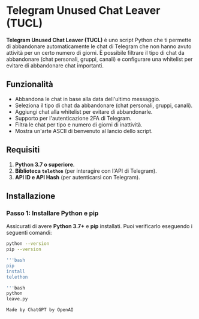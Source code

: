 # Telegram Unused Chat Leaver (TUCL)

**Telegram Unused Chat Leaver (TUCL)** è uno script Python che ti permette di abbandonare automaticamente le chat di Telegram che non hanno avuto attività per un certo numero di giorni. È possibile filtrare il tipo di chat da abbandonare (chat personali, gruppi, canali) e configurare una whitelist per evitare di abbandonare chat importanti.

## Funzionalità
- Abbandona le chat in base alla data dell'ultimo messaggio.
- Seleziona il tipo di chat da abbandonare (chat personali, gruppi, canali).
- Aggiungi chat alla whitelist per evitare di abbandonarle.
- Supporto per l'autenticazione 2FA di Telegram.
- Filtra le chat per tipo e numero di giorni di inattività.
- Mostra un'arte ASCII di benvenuto al lancio dello script.

## Requisiti

1. **Python 3.7 o superiore**.
2. **Biblioteca `telethon`** (per interagire con l'API di Telegram).
3. **API ID e API Hash** (per autenticarsi con Telegram).

## Installazione

### Passo 1: Installare Python e pip

Assicurati di avere **Python 3.7+** e **pip** installati. Puoi verificarlo eseguendo i seguenti comandi:

```bash
python --version
pip --version

'''bash
pip 
install 
telethon

'''bash
python
leave.py

Made by ChatGPT by OpenAI
